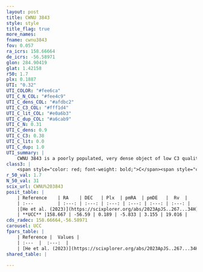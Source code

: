 ```yaml
---
layout: post
title: CWNU 3843
style: style
title_flag: true
more_names: 
fname: cwnu3843
fov: 0.057
ra_icrs: 158.66664
de_icrs: -56.58971
glon: 284.90419
glat: 1.42158
r50: 1.7
plx: 0.1887
UTI: "0.32"
UTI_COLOR: "#fee6ca"
UTI_C_N_COL: "#fee4c9"
UTI_C_dens_COL: "#afdbc2"
UTI_C_C3_COL: "#fff1d4"
UTI_C_lit_COL: "#e0a6b3"
UTI_C_dup_COL: "#a6cab9"
UTI_C_N: 0.31
UTI_C_dens: 0.9
UTI_C_C3: 0.38
UTI_C_lit: 0.0
UTI_C_dup: 1.0
UTI_summary: |
    CWNU 3843 is a poorly populated, very dense object of low C3 quality. It was recently reported in the literature.
class3: |
    <span style="color: red; font-weight: bold;">C</span><span style="color: #FFC300; font-weight: bold;">B</span>
r_50_val: 1.7
N_50_val: 31
scix_url: CWNU%203843
posit_table: |
    | Reference    | RA    | DEC   | Plx  | pmRA  | pmDE   |  Rv  |
    | :---         | :---: | :---: | :---: | :---: | :---: | :---: |
    |[He et al. (2023)](https://scixplorer.org/abs/2023ApJS..267...34H) | 158.674 | -56.59 | 0.186 | -5.833 | 3.156 | 41.21 |
    | **UCC** |158.667 | -56.59 | 0.189 | -5.833 | 3.155 | 19.016 | 
cds_radec: 158.66664,-56.58971
carousel: UCC
fpars_table: |
    | Reference |  Values |
    | :---  |  :---:  |
    | [He et al. (2023)](https://scixplorer.org/abs/2023ApJS..267...34H) | `A0=2.95, m-M=14.15, logA=6.5` |
shared_table: |
    
---
```

